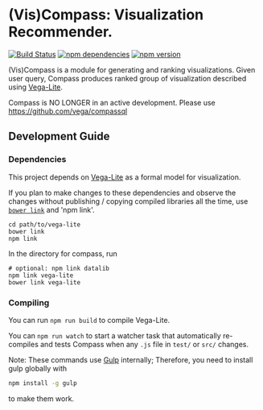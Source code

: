 # (Vis)Compass: Visualization Recommender.

[![Build Status](https://travis-ci.org/vega/compass.svg)](https://travis-ci.org/vega/compass)
[![npm dependencies](https://david-dm.org/vega/compass.svg)](https://www.npmjs.com/package/viscompass)
[![npm version](https://img.shields.io/npm/v/viscompass.svg)](https://www.npmjs.com/package/viscompass)

(Vis)Compass is a module for generating and ranking visualizations. Given user
query, Compass produces ranked group of visualization described using
[Vega-Lite](http://github.com/vega/vega-lite).

Compass is NO LONGER in an active development.  Please use https://github.com/vega/compassql

## Development Guide

### Dependencies

This project depends on [Vega-Lite](https://github.com/vega/vega-lite) as a formal model for visualization.

If you plan to make changes to these dependencies and observe the changes without publishing / copying compiled libraries all the time, use [`bower link`](https://oncletom.io/2013/live-development-bower-component/) and 'npm link'.

```
cd path/to/vega-lite
bower link
npm link
```

In the directory for compass, run

```
# optional: npm link datalib
npm link vega-lite
bower link vega-lite
```

### Compiling

You can run `npm run build` to compile Vega-Lite.

You can `npm run watch` to start a watcher task that automatically re-compiles and tests Compass when any `.js` file in `test/` or `src/` changes.

Note: These commands use [Gulp](http://gulpjs.com) internally; Therefore, you need to install gulp globally with
```sh
npm install -g gulp
```
to make them work.  
